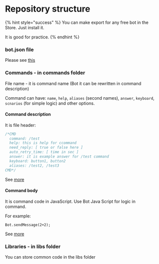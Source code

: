 # Repository structure

{% hint style="success" %}
You can make export for any free bot in the Store. Just install it. 

It is good for practice.
{% endhint %}

### bot.json file

Please see [this](https://help.bots.business/git/file-bot.json)

### Commands - in commands folder

File name - it is command name \(Bot it can be rewritten in command description\)

Command can have: `name`, `help`, `aliases` \(second names\), `answer`, `keyboard`, `scnarios` \(for simple logic\) and other options.

#### Command description

It is file header:

```javascript
/*CMD
  command: /test
  help: this is help for ccommand
  need_reply: [ true or false here ]
  auto_retry_time: [ time in sec ]
  answer: it is example answer for /test command
  keyboard: button1, button2
  aliases: /test2, /test3
CMD*/
```

See [more](https://help.bots.business/commands)

#### Command body

It is command code in JavaScript. Use Bot Java Script for logic in command.

For example:

`Bot.sendMessage(2+2);`

See [more](https://help.bots.business/scenarios-and-bjs)



### Libraries - in libs folder

You can store common code in the libs folder



